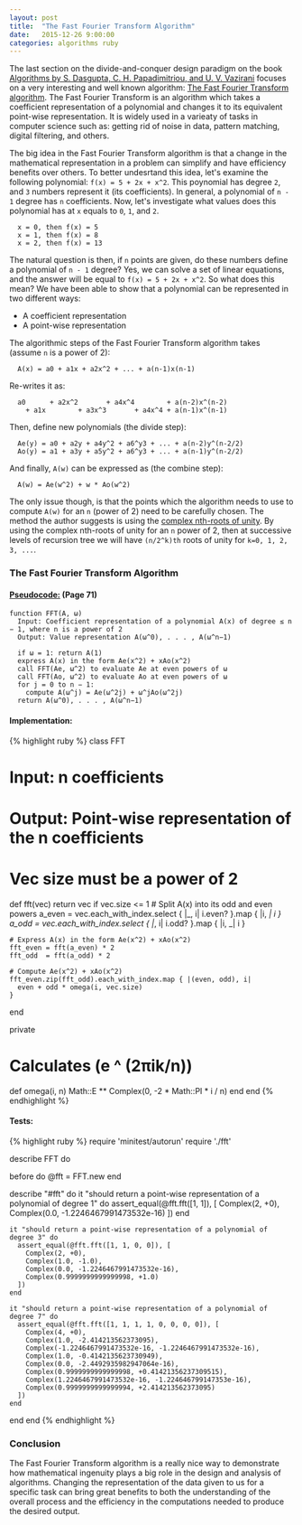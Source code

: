 ```yaml
---
layout: post
title:  "The Fast Fourier Transform Algorithm"
date:   2015-12-26 9:00:00
categories: algorithms ruby
---
```

The last section on the divide-and-conquer design paradigm on the book [Algorithms by S. Dasgupta, C. H. Papadimitriou, and U. V. Vazirani](http://beust.com/algorithms.pdf) focuses on a very interesting and well known algorithm: [The Fast Fourier Transform algorithm](https://en.wikipedia.org/wiki/Fast_Fourier_transform). The Fast Fourier Transform is an algorithm which takes a coefficient representation of a polynomial and changes it to its equivalent point-wise representation. It is widely used in a varieaty of tasks in computer science such as: getting rid of noise in data, pattern matching, digital filtering, and others.

The big idea in the Fast Fourier Transform algorithm is that a change in the mathematical representation in a problem can simplify and have efficiency benefits over others. To better undesrtand this idea, let's examine the following polynomial: ``f(x) = 5 + 2x + x^2``. This poynomial has degree ``2``, and ``3`` numbers represent it (its coefficients). In general, a polynomial of ``n - 1`` degree has ``n`` coefficients. Now, let's investigate what values does this polynomial has at ``x`` equals to ``0``, ``1``, and ``2``.

```
  x = 0, then f(x) = 5
  x = 1, then f(x) = 8
  x = 2, then f(x) = 13
```

The natural question is then, if ``n`` points are given, do these numbers define a polynomial of ``n - 1`` degree? Yes, we can solve a set of linear equations, and the answer will be equal to ``f(x) = 5 + 2x + x^2``. So what does this mean? We have been able to show that a polynomial can be represented in two different ways:

- A coefficient representation
- A point-wise representation

The algorithmic steps of the Fast Fourier Transform algorithm takes (assume ``n`` is a power of 2):

```
  A(x) = a0 + a1x + a2x^2 + ... + a(n-1)x(n-1)
```

Re-writes it as:

```
  a0      + a2x^2       + a4x^4        + a(n-2)x^(n-2)
    + a1x        + a3x^3       + a4x^4 + a(n-1)x^(n-1)
```

Then, define new polynomials (the divide step):

```
  Ae(y) = a0 + a2y + a4y^2 + a6^y3 + ... + a(n-2)y^(n-2/2)
  Ao(y) = a1 + a3y + a5y^2 + a6^y3 + ... + a(n-1)y^(n-2/2)
```

And finally, ``A(w)`` can be expressed as (the combine step):

```
  A(w) = Ae(w^2) + w * Ao(w^2)
```

The only issue though, is that the points which the algorithm needs to use to compute ``A(w)`` for an ``n`` (power of 2) need to be carefully chosen. The method  the author suggests is using the [complex nth-roots of unity](https://en.wikipedia.org/wiki/Root_of_unity). By using the complex nth-roots of unity for an ``n`` power of 2, then at successive levels of recursion tree we will have ``(n/2^k)th`` roots of unity for  ``k=0, 1, 2, 3, ...``.

### The Fast Fourier Transform Algorithm

#### [Pseudocode:](http://beust.com/algorithms.pdf) (Page 71)

```
function FFT(A, ω)
  Input: Coefficient representation of a polynomial A(x) of degree ≤ n − 1, where n is a power of 2
  Output: Value representation A(ω^0), . . . , A(ω^n−1)

  if ω = 1: return A(1)
  express A(x) in the form Ae(x^2) + xAo(x^2)
  call FFT(Ae, ω^2) to evaluate Ae at even powers of ω
  call FFT(Ao, ω^2) to evaluate Ao at even powers of ω
  for j = 0 to n − 1:
    compute A(ω^j) = Ae(ω^2j) + ω^jAo(ω^2j)
  return A(ω^0), . . . , A(ω^n−1)
```

#### Implementation:

{% highlight ruby %}
class FFT
  # Input: n coefficients
  # Output: Point-wise representation of the n coefficients
  # Vec size must be a power of 2
  def fft(vec)
    return vec if vec.size <= 1
    # Split A(x) into its odd and even powers
    a_even = vec.each_with_index.select { |_, i| i.even? }.map { |i, _| i }
    a_odd = vec.each_with_index.select { |_, i| i.odd? }.map { |i, _| i }

    # Express A(x) in the form Ae(x^2) + xAo(x^2)
    fft_even = fft(a_even) * 2
    fft_odd  = fft(a_odd) * 2

    # Compute Ae(x^2) + xAo(x^2)
    fft_even.zip(fft_odd).each_with_index.map { |(even, odd), i|
      even + odd * omega(i, vec.size)
    }
  end

  private

  # Calculates (e ^ (2πik/n))
  def omega(i, n)
    Math::E ** Complex(0, -2 * Math::PI * i / n)
  end
end
{% endhighlight %}

#### Tests:

{% highlight ruby %}
require 'minitest/autorun'
require './fft'

describe FFT do

  before do
    @fft = FFT.new
  end

  describe "#fft" do
    it "should return a point-wise representation of a polynomial of degree 1" do
      assert_equal(@fft.fft([1, 1]), [
        Complex(2, +0),
        Complex(0.0, -1.2246467991473532e-16)
      ])
    end

    it "should return a point-wise representation of a polynomial of degree 3" do
      assert_equal(@fft.fft([1, 1, 0, 0]), [
        Complex(2, +0),
        Complex(1.0, -1.0),
        Complex(0.0, -1.2246467991473532e-16),
        Complex(0.9999999999999998, +1.0)
      ])
    end

    it "should return a point-wise representation of a polynomial of degree 7" do
      assert_equal(@fft.fft([1, 1, 1, 1, 0, 0, 0, 0]), [
        Complex(4, +0),
        Complex(1.0, -2.414213562373095),
        Complex(-1.2246467991473532e-16, -1.2246467991473532e-16),
        Complex(1.0, -0.4142135623730949),
        Complex(0.0, -2.4492935982947064e-16),
        Complex(0.9999999999999998, +0.41421356237309515),
        Complex(1.2246467991473532e-16, -1.224646799147353e-16),
        Complex(0.9999999999999994, +2.414213562373095)
      ])
    end
  end
end
{% endhighlight %}

### Conclusion
The Fast Fourier Transform algorithm is a really nice way to demonstrate how mathematical ingenuity plays a big role in the design and analysis of algorithms. Changing the representation of the data given to us for a specific task can bring great benefits to both the understanding of the overall process and the efficiency in the computations needed to produce the desired output.
